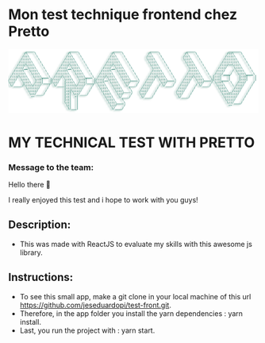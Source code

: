 # Mon test technique frontend chez Pretto
![alt text](https://github.com/jeseduardopi/test-front/blob/master/app/src/assets/PRETTO.png?raw=true)

# MY TECHNICAL TEST WITH PRETTO

### Message to the team:

Hello there 👋

I really enjoyed this test and i hope to work with you guys!


## Description:

- This was made with ReactJS to evaluate my skills with this awesome js library.

## Instructions:

- To see this small app, make a git clone in your local machine of this url https://github.com/jeseduardopi/test-front.git.
- Therefore, in the app folder you install the yarn dependencies : yarn install.
- Last, you run the project with : yarn start.

